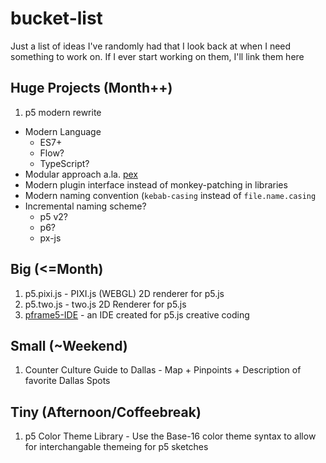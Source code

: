 # bucket-list

Just a list of ideas I've randomly had that I look back at when I need something to work on. If I ever start working on them, I'll link them here


## Huge Projects (Month++)

1. p5 modern rewrite
  * Modern Language
    * ES7+ 
    * Flow?
    * TypeScript?
  * Modular approach a.la. [pex](https://vorg.github.io/pex/)
  * Modern plugin interface instead of monkey-patching in libraries
  * Modern naming convention (`kebab-casing` instead of `file.name.casing`
  * Incremental naming scheme?
    * p5 v2?
    * p6?
    * px-js

## Big (<=Month)
1. p5.pixi.js - PIXI.js (WEBGL) 2D renderer for p5.js
2. p5.two.js - two.js 2D Renderer for p5.js
3. [pframe5-IDE](http://github.com/8-uh/pframe5-ide) - an IDE created for p5.js creative coding


## Small (~Weekend)
1. Counter Culture Guide to Dallas - Map + Pinpoints + Description of favorite Dallas Spots

## Tiny (Afternoon/Coffeebreak)
1. p5 Color Theme Library - Use the Base-16 color theme syntax to allow for interchangable themeing for p5 sketches
